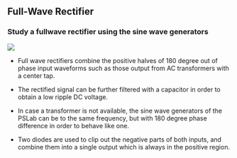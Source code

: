 Full-Wave Rectifier
---

### Study a fullwave rectifier using the sine wave generators

![](file:///android_asset/DOC_HTML/apps/images/schematics/fullwave.svg@100%|auto)

* Full wave rectifiers combine the positive halves of 180 degree out of phase input waveforms such as those output from AC transformers with a center tap.

* The rectified signal can be further filtered with a capacitor in order to obtain a low ripple DC voltage.

* In case a transformer is not available, the sine wave generators of the PSLab can be to the same frequency, but with 180 degree phase difference in order to behave like one.

* Two diodes are used to clip out the negative parts of both inputs, and combine them into a single output which is always in the positive region.


